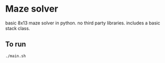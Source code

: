 # Maze solver

basic 8x13 maze solver in python. no third party libraries. includes a basic stack class.

## To run

```
./main.sh
```
